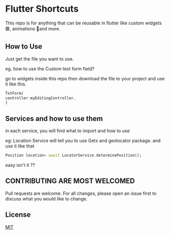 # Flutter Shortcuts

This repo is for anything that can be reusable in flutter like custom widgets 🟥, animations 🌟and more.

## How to Use

Just get the file you want to use.

eg. how to use the Custom text form field?

go to widgets inside this repo then download the file to your project and use it like this.

```dart
TxtForm(
controller:myEditingController, 
)
```

## Services and how to use them
in each service, you will find what to import and how to use 

eg:
Location Service will tell you to use Getx and geolocator package.
and use it like that
```dart
Position location= await LocatorService.determinePosition();
```
easy isn't it ??

## CONTRIBUTING ARE MOST WELCOMED
Pull requests are welcome. For all changes, please open an issue first to discuss what you would like to change.


## License
[MIT](https://choosealicense.com/licenses/mit/)
